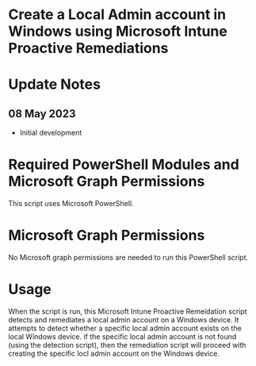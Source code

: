 # Create a Local Admin account in Windows using Microsoft Intune Proactive Remediations

# Update Notes

## 08 May 2023
- Initial development

# Required PowerShell Modules and Microsoft Graph Permissions

This script uses Microsoft PowerShell.

# Microsoft Graph Permissions

No Microsoft graph permissions are needed to run this PowerShell script.

# Usage

When the script is run, this Microsoft Intune Proactive Remeidation script detects and remediates a local admin account on a Windows device. It attempts to detect whether a specific local admin account exists on the local Windows device. if the specific local admin account is not found (using the detection script), then the remediation script will proceed with creating the specific locl admin account on the Windows device.
